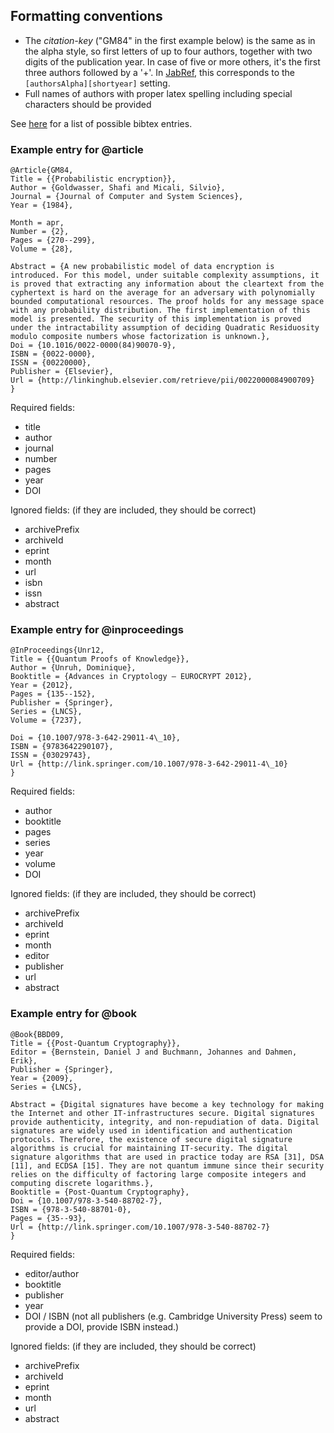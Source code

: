 ## Formatting conventions
* The *citation-key* ("GM84" in the first example below) is the same as in the alpha style, so first letters of up to four authors, together with two digits of the publication year. In case of five or more others, it's the first three authors followed by a '+'. In [JabRef](http://jabref.sourceforge.net/), this corresponds to the `[authorsAlpha][shortyear]` setting.
* Full names of authors with proper latex spelling including special characters should be provided

See [here](https://en.wikipedia.org/wiki/BibTeX#Entry_types) for a list of possible bibtex entries.



### Example entry for @article
```
@Article{GM84,
Title = {{Probabilistic encryption}},
Author = {Goldwasser, Shafi and Micali, Silvio},
Journal = {Journal of Computer and System Sciences},
Year = {1984},

Month = apr,
Number = {2},
Pages = {270--299},
Volume = {28},

Abstract = {A new probabilistic model of data encryption is introduced. For this model, under suitable complexity assumptions, it is proved that extracting any information about the cleartext from the cyphertext is hard on the average for an adversary with polynomially bounded computational resources. The proof holds for any message space with any probability distribution. The first implementation of this model is presented. The security of this implementation is proved under the intractability assumption of deciding Quadratic Residuosity modulo composite numbers whose factorization is unknown.},
Doi = {10.1016/0022-0000(84)90070-9},
ISBN = {0022-0000},
ISSN = {00220000},
Publisher = {Elsevier},
Url = {http://linkinghub.elsevier.com/retrieve/pii/0022000084900709}
}
```

Required fields:
* title
* author
* journal
* number
* pages
* year
* DOI

Ignored fields: (if they are included, they should be correct)
* archivePrefix
* archiveId
* eprint
* month
* url
* isbn
* issn
* abstract

### Example entry for @inproceedings
```
@InProceedings{Unr12,
Title = {{Quantum Proofs of Knowledge}},
Author = {Unruh, Dominique},
Booktitle = {Advances in Cryptology – EUROCRYPT 2012},
Year = {2012},
Pages = {135--152},
Publisher = {Springer},
Series = {LNCS},
Volume = {7237},

Doi = {10.1007/978-3-642-29011-4\_10},
ISBN = {9783642290107},
ISSN = {03029743},
Url = {http://link.springer.com/10.1007/978-3-642-29011-4\_10}
}
```

Required fields:
* author
* booktitle
* pages
* series
* year
* volume
* DOI

Ignored fields: (if they are included, they should be correct)
* archivePrefix
* archiveId
* eprint
* month
* editor
* publisher
* url
* abstract


### Example entry for @book
```
@Book{BBD09,
Title = {{Post-Quantum Cryptography}},
Editor = {Bernstein, Daniel J and Buchmann, Johannes and Dahmen, Erik},
Publisher = {Springer},
Year = {2009},
Series = {LNCS},

Abstract = {Digital signatures have become a key technology for making the Internet and other IT-infrastructures secure. Digital signatures provide authenticity, integrity, and non-repudiation of data. Digital signatures are widely used in identification and authentication protocols. Therefore, the existence of secure digital signature algorithms is crucial for maintaining IT-security. The digital signature algorithms that are used in practice today are RSA [31], DSA [11], and ECDSA [15]. They are not quantum immune since their security relies on the difficulty of factoring large composite integers and computing discrete logarithms.},
Booktitle = {Post-Quantum Cryptography},
Doi = {10.1007/978-3-540-88702-7},
ISBN = {978-3-540-88701-0},
Pages = {35--93},
Url = {http://link.springer.com/10.1007/978-3-540-88702-7}
}
```

Required fields:
* editor/author
* booktitle
* publisher
* year
* DOI / ISBN (not all publishers (e.g. Cambridge University Press) seem to provide a DOI, provide ISBN instead.)

Ignored fields: (if they are included, they should be correct)
* archivePrefix
* archiveId
* eprint
* month
* url
* abstract

